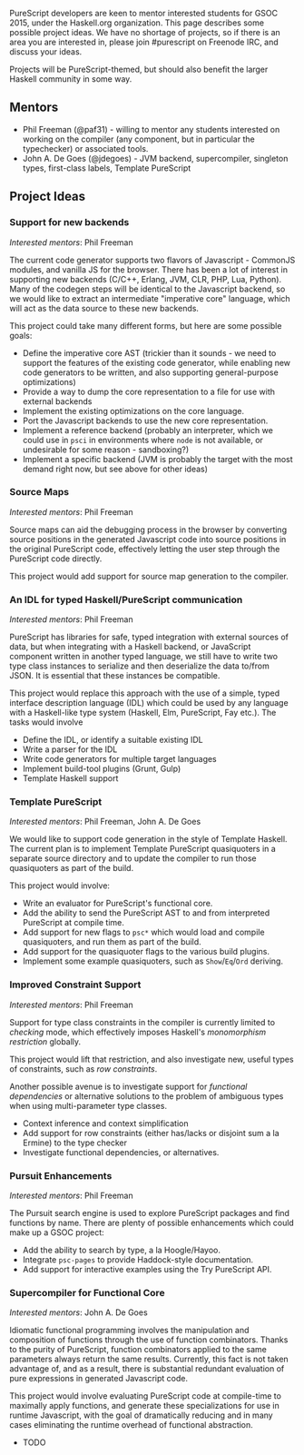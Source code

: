 PureScript developers are keen to mentor interested students for GSOC 2015, under the Haskell.org organization. This page describes some possible project ideas. We have no shortage of projects, so if there is an area you are interested in, please join #purescript on Freenode IRC, and discuss your ideas.

Projects will be PureScript-themed, but should also benefit the larger Haskell community in some way.

## Mentors

- Phil Freeman (@paf31) - willing to mentor any students interested on working on the compiler (any component, but in particular the typechecker) or associated tools.
- John A. De Goes (@jdegoes) - JVM backend, supercompiler, singleton types, first-class labels, Template PureScript

## Project Ideas

### Support for new backends

_Interested mentors_: Phil Freeman

The current code generator supports two flavors of Javascript - CommonJS modules, and vanilla JS for the browser. There has been a lot of interest in supporting new backends (C/C++, Erlang, JVM, CLR, PHP, Lua, Python). Many of the codegen steps will be identical to the Javascript backend, so we would like to extract an intermediate "imperative core" language, which will act as the data source to these new backends.

This project could take many different forms, but here are some possible goals:

- Define the imperative core AST (trickier than it sounds - we need to support the features of the existing code generator, while enabling new code generators to be written, and also supporting general-purpose optimizations)
- Provide a way to dump the core representation to a file for use with external backends
- Implement the existing optimizations on the core language.
- Port the Javascript backends to use the new core representation.
- Implement a reference backend (probably an interpreter, which we could use in `psci` in environments where `node` is not available, or undesirable for some reason - sandboxing?)
- Implement a specific backend (JVM is probably the target with the most demand right now, but see above for other ideas)

### Source Maps

_Interested mentors_: Phil Freeman

Source maps can aid the debugging process in the browser by converting source positions in the generated Javascript code into source positions in the original PureScript code, effectively letting the user step through the PureScript code directly.

This project would add support for source map generation to the compiler.

### An IDL for typed Haskell/PureScript communication

_Interested mentors_: Phil Freeman

PureScript has libraries for safe, typed integration with external sources of data, but when integrating with a Haskell backend, or JavaScript component written in another typed language, we still have to write two type class instances to serialize and then deserialize the data to/from JSON. It is essential that these instances be compatible.

This project would replace this approach with the use of a simple, typed interface description language (IDL) which could be used by any language with a Haskell-like type system (Haskell, Elm, PureScript, Fay etc.). The tasks would involve

- Define the IDL, or identify a suitable existing IDL
- Write a parser for the IDL
- Write code generators for multiple target languages
- Implement build-tool plugins (Grunt, Gulp)
- Template Haskell support

### Template PureScript

_Interested mentors_: Phil Freeman, John A. De Goes

We would like to support code generation in the style of Template Haskell. The current plan is to implement Template PureScript quasiquoters in a separate source directory and to update the compiler to run those quasiquoters as part of the build.

This project would involve:

- Write an evaluator for PureScript's functional core.
- Add the ability to send the PureScript AST to and from interpreted PureScript at compile time.
- Add support for new flags to `psc*` which would load and compile quasiquoters, and run them as part of the build.
- Add support for the quasiquoter flags to the various build plugins.
- Implement some example quasiquoters, such as `Show`/`Eq`/`Ord` deriving.

### Improved Constraint Support

_Interested mentors_: Phil Freeman

Support for type class constraints in the compiler is currently limited to _checking_ mode, which effectively imposes Haskell's _monomorphism restriction_ globally.

This project would lift that restriction, and also investigate new, useful types of constraints, such as _row constraints_.

Another possible avenue is to investigate support for _functional dependencies_ or alternative solutions to the problem of ambiguous types when using multi-parameter type classes.

- Context inference and context simplification
- Add support for row constraints (either has/lacks or disjoint sum a la Ermine) to the type checker
- Investigate functional dependencies, or alternatives.

### Pursuit Enhancements

_Interested mentors_: Phil Freeman

The Pursuit search engine is used to explore PureScript packages and find functions by name. There are plenty of possible enhancements which could make up a GSOC project:

- Add the ability to search by type, a la Hoogle/Hayoo.
- Integrate `psc-pages` to provide Haddock-style documentation.
- Add support for interactive examples using the Try PureScript API.

### Supercompiler for Functional Core

_Interested mentors_: John A. De Goes

Idiomatic functional programming involves the manipulation and composition of functions through the use of function combinators. Thanks to the purity of PureScript, function combinators applied to the same parameters always return the same results. Currently, this fact is not taken advantage of, and as a result, there is substantial redundant evaluation of pure expressions in generated Javascript code.

This project would involve evaluating PureScript code at compile-time to maximally apply functions, and generate these specializations for use in runtime Javascript, with the goal of dramatically reducing and in many cases eliminating the runtime overhead of functional abstraction.

 - TODO